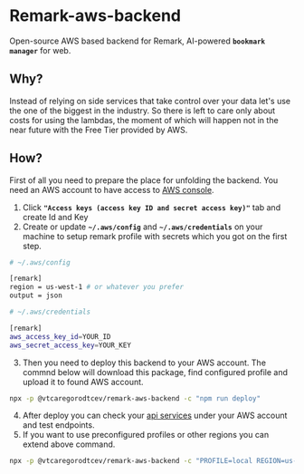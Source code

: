 # Remark-aws-backend

Open-source AWS based backend for Remark, AI-powered <b>`bookmark manager`</b> for web. 

## Why?

Instead of relying on side services that take control over your data let's use the one of the biggest in the industry. So there is left to care only about costs for using the lambdas, the moment of which will happen not in the near future with the Free Tier provided by AWS.

## How?

First of all you need to prepare the place for unfolding the backend. You need an AWS account to have access to [AWS console](https://console.aws.amazon.com/iam/home#/security_credentials).

1. Click <b>`"Access keys (access key ID and secret access key)"`</b> tab and create Id and Key
2. Create or update <b>`~/.aws/config`</b> and <b>`~/.aws/credentials`</b> on your machine to setup remark profile with secrets which you got on the first step.

```bash
# ~/.aws/config

[remark]
region = us-west-1 # or whatever you prefer
output = json
```

```bash
# ~/.aws/credentials

[remark]
aws_access_key_id=YOUR_ID
aws_secret_access_key=YOUR_KEY
```

3. Then you need to deploy this backend to your AWS account. The commnd below will download this package, find configured profile and upload it to found AWS account.

```bash
npx -p @vtcaregorodtcev/remark-aws-backend -c "npm run deploy"
```

4. After deploy you can check your [api services](https://console.aws.amazon.com/apigateway/main/apis) under your AWS account and test endpoints.
5. If you want to use preconfigured profiles or other regions you can extend above command.

```bash
npx -p @vtcaregorodtcev/remark-aws-backend -c "PROFILE=local REGION=us-west-2 npm run deploy"
```